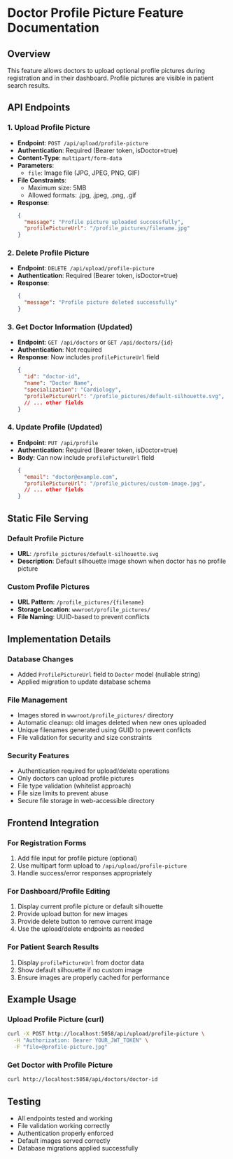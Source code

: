 # Doctor Profile Picture Feature Documentation

## Overview
This feature allows doctors to upload optional profile pictures during registration and in their dashboard. Profile pictures are visible in patient search results.

## API Endpoints

### 1. Upload Profile Picture
- **Endpoint**: `POST /api/upload/profile-picture`
- **Authentication**: Required (Bearer token, isDoctor=true)
- **Content-Type**: `multipart/form-data`
- **Parameters**: 
  - `file`: Image file (JPG, JPEG, PNG, GIF)
- **File Constraints**:
  - Maximum size: 5MB
  - Allowed formats: .jpg, .jpeg, .png, .gif
- **Response**: 
  ```json
  {
    "message": "Profile picture uploaded successfully",
    "profilePictureUrl": "/profile_pictures/filename.jpg"
  }
  ```

### 2. Delete Profile Picture
- **Endpoint**: `DELETE /api/upload/profile-picture`
- **Authentication**: Required (Bearer token, isDoctor=true)
- **Response**: 
  ```json
  {
    "message": "Profile picture deleted successfully"
  }
  ```

### 3. Get Doctor Information (Updated)
- **Endpoint**: `GET /api/doctors` or `GET /api/doctors/{id}`
- **Authentication**: Not required
- **Response**: Now includes `profilePictureUrl` field
  ```json
  {
    "id": "doctor-id",
    "name": "Doctor Name",
    "specialization": "Cardiology",
    "profilePictureUrl": "/profile_pictures/default-silhouette.svg",
    // ... other fields
  }
  ```

### 4. Update Profile (Updated)
- **Endpoint**: `PUT /api/profile`
- **Authentication**: Required (Bearer token, isDoctor=true)
- **Body**: Can now include `profilePictureUrl` field
  ```json
  {
    "email": "doctor@example.com",
    "profilePictureUrl": "/profile_pictures/custom-image.jpg",
    // ... other fields
  }
  ```

## Static File Serving

### Default Profile Picture
- **URL**: `/profile_pictures/default-silhouette.svg`
- **Description**: Default silhouette image shown when doctor has no profile picture

### Custom Profile Pictures
- **URL Pattern**: `/profile_pictures/{filename}`
- **Storage Location**: `wwwroot/profile_pictures/`
- **File Naming**: UUID-based to prevent conflicts

## Implementation Details

### Database Changes
- Added `ProfilePictureUrl` field to `Doctor` model (nullable string)
- Applied migration to update database schema

### File Management
- Images stored in `wwwroot/profile_pictures/` directory
- Automatic cleanup: old images deleted when new ones uploaded
- Unique filenames generated using GUID to prevent conflicts
- File validation for security and size constraints

### Security Features
- Authentication required for upload/delete operations
- Only doctors can upload profile pictures
- File type validation (whitelist approach)
- File size limits to prevent abuse
- Secure file storage in web-accessible directory

## Frontend Integration

### For Registration Forms
1. Add file input for profile picture (optional)
2. Use multipart form upload to `/api/upload/profile-picture`
3. Handle success/error responses appropriately

### For Dashboard/Profile Editing
1. Display current profile picture or default silhouette
2. Provide upload button for new images
3. Provide delete button to remove current image
4. Use the upload/delete endpoints as needed

### For Patient Search Results
1. Display `profilePictureUrl` from doctor data
2. Show default silhouette if no custom image
3. Ensure images are properly cached for performance

## Example Usage

### Upload Profile Picture (curl)
```bash
curl -X POST http://localhost:5058/api/upload/profile-picture \
  -H "Authorization: Bearer YOUR_JWT_TOKEN" \
  -F "file=@profile-picture.jpg"
```

### Get Doctor with Profile Picture
```bash
curl http://localhost:5058/api/doctors/doctor-id
```

## Testing
- All endpoints tested and working
- File validation working correctly
- Authentication properly enforced
- Default images served correctly
- Database migrations applied successfully